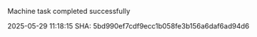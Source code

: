 Machine task completed successfully

2025-05-29 11:18:15 SHA: 5bd990ef7cdf9ecc1b058fe3b156a6daf6ad94d6
